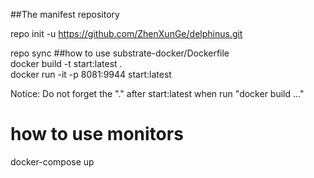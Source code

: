 ##The manifest repository

repo init -u https://github.com/ZhenXunGe/delphinus.git

repo sync
##how to use substrate-docker/Dockerfile  
docker build -t start:latest .  
docker run -it -p 8081:9944 start:latest  

Notice: Do not forget the "." after start:latest when run "docker build ..."  

# how to use monitors   
docker-compose up
